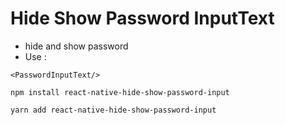 # Hide Show Password InputText
 
- hide and show password 
- Use :
````code
<PasswordInputText/>
````

```code
npm install react-native-hide-show-password-input
```

```code
yarn add react-native-hide-show-password-input
```